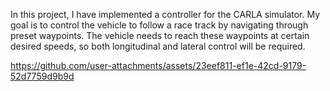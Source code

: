 In this project, I have implemented a controller for the CARLA simulator. My goal is to control the vehicle to follow a race track by navigating through preset waypoints. The vehicle needs to reach these waypoints at certain desired speeds, so both longitudinal and lateral control will be required.

https://github.com/user-attachments/assets/23eef811-ef1e-42cd-9179-52d7759d9b9d

